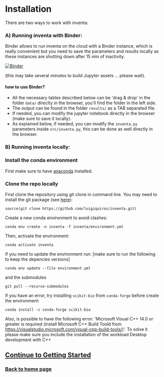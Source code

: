 <h1>Installation</h1>
 
There are two ways to work with inventa: 

### A) Running inventa with Binder:

Binder allows to run inventa on the cloud with a Binder instance, which is really convenient but you need to save the parameters and results locally as these instances are shutting down after 15 min of inactivity.

[![Binder](https://mybinder.org/badge_logo.svg)](https://mybinder.org/v2/gh/luigiquiros/inventa/main?urlpath=lab/tree/notebook/inventa.ipynb)

(this may take several minutes to build Jupyter assets ... please wait).

#### how to use Binder?

- All the necessary tables described below can be 'drag & drop' in the folder `data/` direclty in the browser, you'll find the folder in the left side.
- The output can be found in the folder `results/` as a TAB separated file.
- If needed, you can modify the jupyter notebook directly in the browser (make sure to save it locally).
- As explained below, if needed, you can modify the `inventa.py` parameters inside `src/inventa.py`, this can be done as well directly in the browser.

### B) Running inventa locally:

### Install the conda environment

First make sure to have [anaconda](https://www.anaconda.com/products/individual) installed.

### Clone the repo locally

First clone the repository using git clone in command line. You may need to install the git package (see [here](https://www.atlassian.com/git/tutorials/install-git)):

```{r}
source(git clone https://github.com/luigiquiros/inventa.git)
```

Create a new conda environment to avoid clashes:

```
conda env create -n inventa -f inventa/environment.yml
```

Then, activate the environment: 

```
conda activate inventa
```

If you need to update the environment run: 
[make sure to run the following to keep the depencies versions]

```
conda env update --file environment.yml
```
and the submodules
```
git pull --recurse-submodules
```
If you have an error, try installing `scikit-bio` from `conda-forge` before create the environment:

```
conda install -c conda-forge scikit-bio
```

Also, is possible to have the following error: 'Microsoft Visual C++ 14.0 or greater is required (install Microsoft C++ Build Toold from https://visualstudio.microsoft.com/visual-cpp-build-tools/)'. To solve it please make sure you include the installation of the workload Desktop development with C++


## [Continue to Getting Started](getting-started.md) 

### [Back to home page](index.md)
